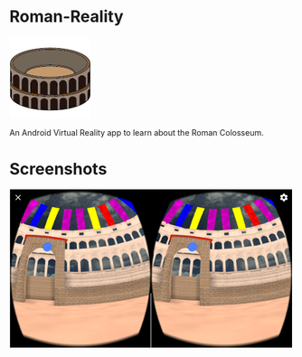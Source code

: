 # Roman-Reality
![app icon](https://github.com/ExpandingDev/Roman-Reality/raw/master/screenshots/xxhdpi.png)

An Android Virtual Reality app to learn about the Roman Colosseum.

# Screenshots
![screenshot1](https://github.com/ExpandingDev/Roman-Reality/raw/master/screenshots/gate-view.PNG)
